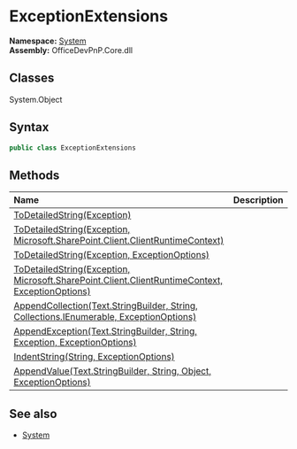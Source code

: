 # ExceptionExtensions
  
**Namespace:** [System](System.md)  
**Assembly:** OfficeDevPnP.Core.dll  
## Classes
System.Object  
## Syntax
```C#
public class ExceptionExtensions
```
## Methods
|**Name**|**Description**|
|:-----|:-----|
| [ToDetailedString(Exception)](ExceptionExtensionsToDetailedStringException.md) | 
| [ToDetailedString(Exception, Microsoft.SharePoint.Client.ClientRuntimeContext)](ExceptionExtensionsToDetailedStringExceptionMicrosoft.SharePoint.Client.ClientRuntimeContext.md) | 
| [ToDetailedString(Exception, ExceptionOptions)](ExceptionExtensionsToDetailedStringExceptionExceptionOptions.md) | 
| [ToDetailedString(Exception, Microsoft.SharePoint.Client.ClientRuntimeContext, ExceptionOptions)](ExceptionExtensionsToDetailedStringExceptionMicrosoft.SharePoint.Client.ClientRuntimeContextExceptionOptions.md) | 
| [AppendCollection(Text.StringBuilder, String, Collections.IEnumerable, ExceptionOptions)](ExceptionExtensionsAppendCollectionText.StringBuilderStringCollections.IEnumerableExceptionOptions.md) | 
| [AppendException(Text.StringBuilder, String, Exception, ExceptionOptions)](ExceptionExtensionsAppendExceptionText.StringBuilderStringExceptionExceptionOptions.md) | 
| [IndentString(String, ExceptionOptions)](ExceptionExtensionsIndentStringStringExceptionOptions.md) | 
| [AppendValue(Text.StringBuilder, String, Object, ExceptionOptions)](ExceptionExtensionsAppendValueText.StringBuilderStringObjectExceptionOptions.md) | 
## See also
- [System](System.md)
